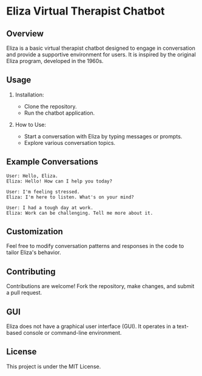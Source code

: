 # Eliza Virtual Therapist Chatbot

## Overview

Eliza is a basic virtual therapist chatbot designed to engage in conversation and provide a supportive environment for users. It is inspired by the original Eliza program, developed in the 1960s.

## Usage

1. Installation:
   - Clone the repository.
   - Run the chatbot application.

2. How to Use:
   - Start a conversation with Eliza by typing messages or prompts.
   - Explore various conversation topics.

## Example Conversations

```
User: Hello, Eliza.
Eliza: Hello! How can I help you today?

User: I'm feeling stressed.
Eliza: I'm here to listen. What's on your mind?

User: I had a tough day at work.
Eliza: Work can be challenging. Tell me more about it.
```

## Customization

Feel free to modify conversation patterns and responses in the code to tailor Eliza's behavior.

## Contributing

Contributions are welcome! Fork the repository, make changes, and submit a pull request.

## GUI

Eliza does not have a graphical user interface (GUI). It operates in a text-based console or command-line environment.

## License

This project is under the MIT License.
